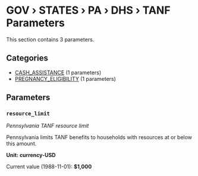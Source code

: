 # GOV › STATES › PA › DHS › TANF Parameters

This section contains 3 parameters.

## Categories

- [CASH_ASSISTANCE](cash_assistance/index.md) (1 parameters)
- [PREGNANCY_ELIGIBILITY](pregnancy_eligibility/index.md) (1 parameters)

## Parameters

### `resource_limit`
*Pennsylvania TANF resource limit*

Pennsylvania limits TANF benefits to households with resources at or below this amount.

**Unit: currency-USD**

Current value (1988-11-01): **$1,000**

